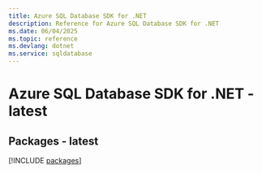 ```yaml
---
title: Azure SQL Database SDK for .NET
description: Reference for Azure SQL Database SDK for .NET
ms.date: 06/04/2025
ms.topic: reference
ms.devlang: dotnet
ms.service: sqldatabase
---
```

# Azure SQL Database SDK for .NET - latest
## Packages - latest
[!INCLUDE [packages](sql-database-index.md)]